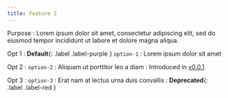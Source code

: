 ```yaml
---
title: Feature 2
---
```


Purpose
: Lorem ipsum dolor sit amet, consectetur adipiscing elit, sed do eiusmod tempor incididunt ut labore et dolore magna aliqua.

Opt 1
: **Default**{: .label .label-purple } `option-1`
: Lorem ipsum dolor sit amet

Opt 2
: `option-2`
: Aliquam ut porttitor leo a diam
  : Introduced in [v0.0.1](#)

Opt 3
: `option-3`
: Erat nam at lectus urna duis convallis
: **Deprecated**{: .label .label-red }
